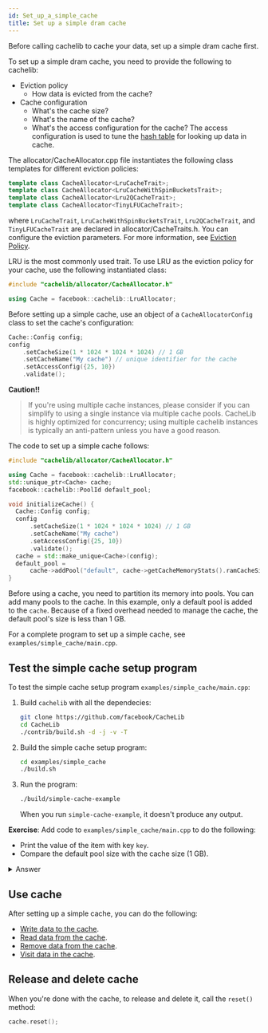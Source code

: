 ```yaml
---
id: Set_up_a_simple_cache
title: Set up a simple dram cache
---
```


Before calling cachelib to cache your data, set up a simple dram cache first.

To set up a simple dram cache, you need to provide the following to cachelib:

- Eviction policy
  - How data is evicted from the cache?
- Cache configuration
  - What's the cache size?
  - What's the name of the cache?
  - What's the access configuration for the cache? The access configuration is used to tune the [hash table](Configure_HashTable) for looking up data in cache.

The allocator/CacheAllocator.cpp file instantiates the following class templates for different eviction policies:


```cpp
template class CacheAllocator<LruCacheTrait>;
template class CacheAllocator<LruCacheWithSpinBucketsTrait>;
template class CacheAllocator<Lru2QCacheTrait>;
template class CacheAllocator<TinyLFUCacheTrait>;
```


where `LruCacheTrait`, `LruCacheWithSpinBucketsTrait`, `Lru2QCacheTrait`, and `TinyLFUCacheTrait` are declared in allocator/CacheTraits.h. You can configure the eviction parameters. For more information, see [Eviction Policy](eviction_policy).

LRU is the most commonly used trait. To use LRU as the eviction policy for your cache, use the following instantiated class:

```cpp
#include "cachelib/allocator/CacheAllocator.h"

using Cache = facebook::cachelib::LruAllocator;
```


Before setting up a simple cache, use an object of a `CacheAllocatorConfig` class to set the cache's configuration:


```cpp
Cache::Config config;
config
    .setCacheSize(1 * 1024 * 1024 * 1024) // 1 GB
    .setCacheName("My cache") // unique identifier for the cache
    .setAccessConfig({25, 10})
    .validate();
```


**Caution!!**
> If you're using multiple cache instances, please consider if you can simplify to using a single instance via multiple cache pools. CacheLib is highly optimized for concurrency; using multiple cachelib instances is typically an anti-pattern unless you have a good reason.

The code to set up a simple cache follows:


```cpp
#include "cachelib/allocator/CacheAllocator.h"

using Cache = facebook::cachelib::LruAllocator;
std::unique_ptr<Cache> cache;
facebook::cachelib::PoolId default_pool;

void initializeCache() {
  Cache::Config config;
  config
      .setCacheSize(1 * 1024 * 1024 * 1024) // 1 GB
      .setCacheName("My cache")
      .setAccessConfig({25, 10})
      .validate();
  cache = std::make_unique<Cache>(config);
  default_pool =
      cache->addPool("default", cache->getCacheMemoryStats().ramCacheSize);
}

```


Before using a cache, you need to partition its memory into pools. You can add many pools to the cache. In this example, only a default pool is added to the `cache`. Because of a fixed overhead needed to manage the cache, the default pool's size is less than 1 GB.

For a complete program to set up a simple cache, see `examples/simple_cache/main.cpp`.

## Test the simple cache setup program

To test the simple cache setup program `examples/simple_cache/main.cpp`:

1. Build `cachelib` with all the dependecies:

    ```sh
    git clone https://github.com/facebook/CacheLib
    cd CacheLib
    ./contrib/build.sh -d -j -v -T
    ```

2. Build the simple cache setup program:

   ```sh
   cd examples/simple_cache
   ./build.sh
   ```
3. Run the program:

   ```sh
   ./build/simple-cache-example
   ```

   When you run `simple-cache-example`, it doesn't produce any output.

**Exercise**: Add code to `examples/simple_cache/main.cpp` to do the following:

- Print the value of the item with key `key`.
- Compare the default pool size with the cache size (1 GB).


<details><summary>Answer</summary>

```cpp
// ...
#include <iostream>  // add this
// ...

int main(int argc, char** argv) {
  // ...
  {
    // ...
    assert(sp == "value");

    // Add this statement to print the value of the item with key "key".
    std::cout << "value = " << sp << '\n';

    // Add the following code to compare the default pool size with the cache size.
    auto cache_size = 1024 * 1024 * 1024; // 1 GB
    auto default_pool_size = gCache_->getCacheMemoryStats().ramCacheSize;
    std::cout << "cache size = " << cache_size << '\n';
    std::cout << "default pool size = " << default_pool_size << '\n';
  }

  destroyCache();
}
```


</details>

## Use cache

After setting up a simple cache, you can do the following:
- [Write data to the cache](/docs/Cache_Library_User_Guides/Write_data_to_cache).
- [Read data from the cache](/docs/Cache_Library_User_Guides/Read_data_from_cache).
- [Remove data from the cache](/docs/Cache_Library_User_Guides/Remove_data_from_cache).
- [Visit data in the cache](/docs/Cache_Library_User_Guides/Visit_data_in_cache).

## Release and delete cache

When you're done with the cache, to release and delete it, call the `reset()` method:


```cpp
cache.reset();
```
